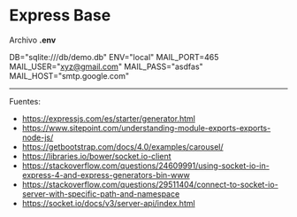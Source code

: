 # Express Base


Archivo <b>.env</b>

DB="sqlite:///db/demo.db"
ENV="local"
MAIL_PORT=465
MAIL_USER="xyz@gmail.com"
MAIL_PASS="asdfas"
MAIL_HOST="smtp.google.com"

---

Fuentes:

+ https://expressjs.com/es/starter/generator.html
+ https://www.sitepoint.com/understanding-module-exports-exports-node-js/
+ https://getbootstrap.com/docs/4.0/examples/carousel/
+ https://libraries.io/bower/socket.io-client
+ https://stackoverflow.com/questions/24609991/using-socket-io-in-express-4-and-express-generators-bin-www
+ https://stackoverflow.com/questions/29511404/connect-to-socket-io-server-with-specific-path-and-namespace
+ https://socket.io/docs/v3/server-api/index.html
